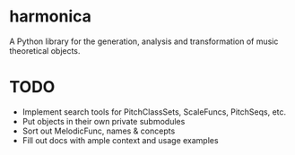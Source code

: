 # harmonica
A Python library for the generation, analysis and transformation of music theoretical objects.

# TODO
- Implement search tools for PitchClassSets, ScaleFuncs, PitchSeqs, etc.
- Put objects in their own private submodules
- Sort out MelodicFunc, names & concepts
- Fill out docs with ample context and usage examples